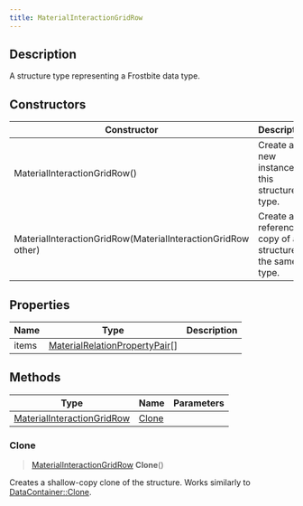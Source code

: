 ```yaml
---
title: MaterialInteractionGridRow
---
```

## Description

A structure type representing a Frostbite data type.

## Constructors

| Constructor                                                  | Description                                              |
| ------------------------------------------------------------ | -------------------------------------------------------- |
| MaterialInteractionGridRow()                                 | Create a new instance of this structure type.            |
| MaterialInteractionGridRow(MaterialInteractionGridRow other) | Create a reference copy of a structure of the same type. |

## Properties

| Name  | Type                                                             | Description |
| ----- | ---------------------------------------------------------------- | ----------- |
| items | [MaterialRelationPropertyPair](MaterialRelationPropertyPair)\[\] |             |

## Methods

| Type                                                     | Name            | Parameters |
| -------------------------------------------------------- | --------------- | ---------- |
| [MaterialInteractionGridRow](MaterialInteractionGridRow) | [Clone](#clone) |            |

### Clone

> [MaterialInteractionGridRow](MaterialInteractionGridRow) **Clone**()

Creates a shallow-copy clone of the structure. Works similarly to [DataContainer::Clone](/vext/ref/shared/class/datacontainer#clone).

